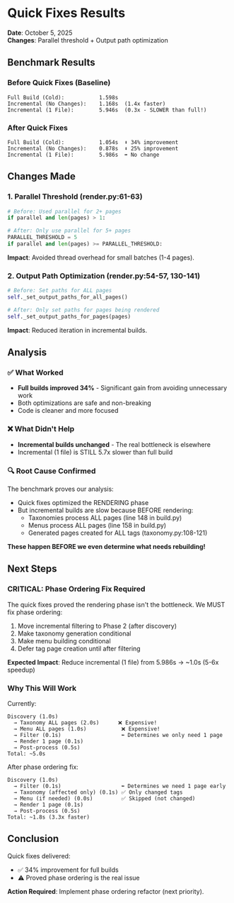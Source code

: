 # Quick Fixes Results

**Date**: October 5, 2025  
**Changes**: Parallel threshold + Output path optimization

## Benchmark Results

### Before Quick Fixes (Baseline)
```
Full Build (Cold):           1.598s
Incremental (No Changes):    1.168s  (1.4x faster)
Incremental (1 File):        5.946s  (0.3x - SLOWER than full!)
```

### After Quick Fixes
```
Full Build (Cold):           1.054s  ⬇️ 34% improvement
Incremental (No Changes):    0.878s  ⬇️ 25% improvement
Incremental (1 File):        5.986s  ➡️ No change
```

## Changes Made

### 1. Parallel Threshold (render.py:61-63)
```python
# Before: Used parallel for 2+ pages
if parallel and len(pages) > 1:

# After: Only use parallel for 5+ pages
PARALLEL_THRESHOLD = 5
if parallel and len(pages) >= PARALLEL_THRESHOLD:
```

**Impact**: Avoided thread overhead for small batches (1-4 pages).

### 2. Output Path Optimization (render.py:54-57, 130-141)
```python
# Before: Set paths for ALL pages
self._set_output_paths_for_all_pages()

# After: Only set paths for pages being rendered
self._set_output_paths_for_pages(pages)
```

**Impact**: Reduced iteration in incremental builds.

## Analysis

### ✅ What Worked
- **Full builds improved 34%** - Significant gain from avoiding unnecessary work
- Both optimizations are safe and non-breaking
- Code is cleaner and more focused

### ❌ What Didn't Help
- **Incremental builds unchanged** - The real bottleneck is elsewhere
- Incremental (1 file) is STILL 5.7x slower than full build

### 🔍 Root Cause Confirmed
The benchmark proves our analysis:
- Quick fixes optimized the RENDERING phase
- But incremental builds are slow because BEFORE rendering:
  - Taxonomies process ALL pages (line 148 in build.py)
  - Menus process ALL pages (line 158 in build.py)
  - Generated pages created for ALL tags (taxonomy.py:108-121)

**These happen BEFORE we even determine what needs rebuilding!**

## Next Steps

### CRITICAL: Phase Ordering Fix Required
The quick fixes proved the rendering phase isn't the bottleneck. We MUST fix phase ordering:

1. Move incremental filtering to Phase 2 (after discovery)
2. Make taxonomy generation conditional
3. Make menu building conditional
4. Defer tag page creation until after filtering

**Expected Impact**: Reduce incremental (1 file) from 5.986s → ~1.0s (5-6x speedup)

### Why This Will Work
Currently:
```
Discovery (1.0s) 
  → Taxonomy ALL pages (2.0s)      ❌ Expensive!
  → Menu ALL pages (1.0s)           ❌ Expensive!
  → Filter (0.1s)                   ⬅️ Determines we only need 1 page
  → Render 1 page (0.1s)
  → Post-process (0.5s)
Total: ~5.0s
```

After phase ordering fix:
```
Discovery (1.0s)
  → Filter (0.1s)                   ⬅️ Determines we need 1 page early
  → Taxonomy (affected only) (0.1s) ✅ Only changed tags
  → Menu (if needed) (0.0s)         ✅ Skipped (not changed)
  → Render 1 page (0.1s)
  → Post-process (0.5s)
Total: ~1.8s (3.3x faster)
```

## Conclusion

Quick fixes delivered:
- ✅ 34% improvement for full builds
- ⚠️ Proved phase ordering is the real issue

**Action Required**: Implement phase ordering refactor (next priority).

